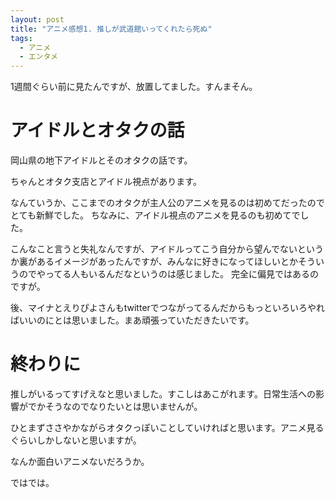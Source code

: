 ```yaml
---
layout: post
title: "アニメ感想1. 推しが武道館いってくれたら死ぬ"
tags:
  - アニメ
  - エンタメ
---
```


1週間ぐらい前に見たんですが、放置してました。すんまそん。

# アイドルとオタクの話
岡山県の地下アイドルとそのオタクの話です。

ちゃんとオタク支店とアイドル視点があります。

なんていうか、ここまでのオタクが主人公のアニメを見るのは初めてだったのでとても新鮮でした。
ちなみに、アイドル視点のアニメを見るのも初めてでした。

こんなこと言うと失礼なんですが、アイドルってこう自分から望んでないというか裏があるイメージがあったんですが、みんなに好きになってほしいとかそういうのでやってる人もいるんだなというのは感じました。
完全に偏見ではあるのですが。

後、マイナとえりぴよさんもtwitterでつながってるんだからもっといろいろやればいいのにとは思いました。まあ頑張っていただきたいです。


# 終わりに
推しがいるってすげえなと思いました。すこしはあこがれます。日常生活への影響がでかそうなのでなりたいとは思いませんが。

ひとまずささやかながらオタクっぽいことしていければと思います。アニメ見るぐらいしかしないと思いますが。

なんか面白いアニメないだろうか。

ではでは。
